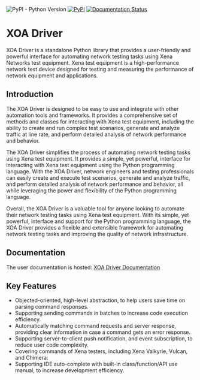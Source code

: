 ![PyPI - Python Version](https://img.shields.io/pypi/pyversions/tdl-xoa-driver) [![PyPI](https://img.shields.io/pypi/v/tdl-xoa-driver)](https://pypi.python.org/pypi/tdl-xoa-driver) [![Documentation Status](https://readthedocs.com/projects/xena-networks-tdl-xoa-driver/badge/?version=latest)](https://docs.xenanetworks.com/projects/tdl-xoa-driver/en/latest/?badge=latest)
# XOA Driver
XOA Driver is a standalone Python library that provides a user-friendly and powerful interface for automating network testing tasks using Xena Networks test equipment. Xena test equipment is a high-performance network test device designed for testing and measuring the performance of network equipment and applications.

## Introduction
The XOA Driver is designed to be easy to use and integrate with other automation tools and frameworks. It provides a comprehensive set of methods and classes for interacting with Xena test equipment, including the ability to create and run complex test scenarios, generate and analyze traffic at line rate, and perform detailed analysis of network performance and behavior.

The XOA Driver simplifies the process of automating network testing tasks using Xena test equipment. It provides a simple, yet powerful, interface for interacting with Xena test equipment using the Python programming language. With the XOA Driver, network engineers and testing professionals can easily create and execute test scenarios, generate and analyze traffic, and perform detailed analysis of network performance and behavior, all while leveraging the power and flexibility of the Python programming language.

Overall, the XOA Driver is a valuable tool for anyone looking to automate their network testing tasks using Xena test equipment. With its simple, yet powerful, interface and support for the Python programming language, the XOA Driver provides a flexible and extensible framework for automating network testing tasks and improving the quality of network infrastructure.

## Documentation
The user documentation is hosted:
[XOA Driver Documentation](https://docs.xenanetworks.com/projects/tdl-xoa-driver)

## Key Features
* Objected-oriented, high-level abstraction, to help users save time on parsing command responses.
* Supporting sending commands in batches to increase code execution efficiency.
* Automatically matching command requests and server response, providing clear information in case a command gets an error response.
* Supporting server-to-client push notification, and event subscription, to reduce user code complexity.
* Covering commands of Xena testers, including Xena Valkyrie, Vulcan, and Chimera.
* Supporting IDE auto-complete with built-in class/function/API use manual, to increase development efficiency.